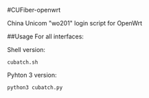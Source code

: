 #CUFiber-openwrt
 
China Unicom "wo201" login script for OpenWrt

##Usage
For all interfaces:

Shell version:
```
cubatch.sh
```

Pyhton 3 version:
```
python3 cubatch.py
```
